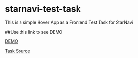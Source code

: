 # starnavi-test-task

This is a simple Hover App as a Frontend Test Task for StarNavi

##Use this link to see DEMO

[DEMO](https://stplva.github.io/starnavi-test-task/)

[Task Source](https://starnavi-frontend-test-task-v3.netlify.app/)
